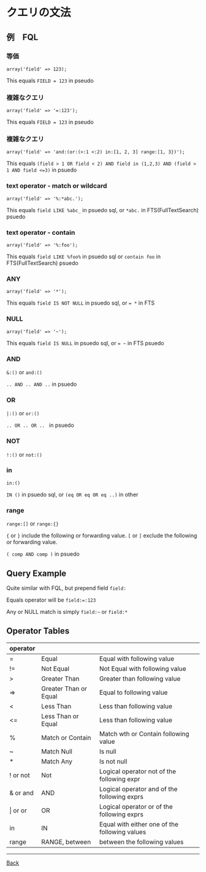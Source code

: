 # クエリの文法

## 例　FQL 

### 等価

`array('field' => 123);`

This equals `FIELD = 123` in pseudo

### 複雑なクエリ
`array('field' => '=:123');`

This equals `FIELD = 123` in pseudo

### 複雑なクエリ
`array('field' => 'and:(or:(>:1 <:2) in:[1, 2, 3] range:[1, 3})');`

This equals `(field > 1 OR field < 2) AND field in (1,2,3) AND (field > 1 AND field <=3)` in psuedo

### text operator - match or wildcard
`array('field' => '%:*abc.');`

This equals `field LIKE %abc_` in  psuedo sql, or `*abc.` in FTS(FullTextSearch) psuedo

### text operator - contain
`array('field' => '%:foo');`

This equals `field LIKE %foo%` in psuedo sql  or `contain foo` in FTS(FullTextSearch) psuedo

### ANY
`array('field' => '*');` 

This equals `field IS NOT NULL` in psuedo sql, or `= *` in FTS

### NULL
`array('field' => '~');`

This equals `field IS NULL` in psuedo sql, or `= ~` in FTS psuedo


### AND 
`&:()` or `and:()`

`.. AND .. AND ..` in psuedo

### OR
`|:()` or `or:()`

`.. OR .. OR .. ` in psuedo

### NOT
`!:()` or `not:()`

### in 
`in:()`

`IN ()` in psuedo sql, or `(eq OR eq OR eq ..)` in other

### range
`range:[]` or `range:{}`

`{` or `}` include the following or forwarding value.
`[` or `]` exclude the following or forwarding value.

`( comp AND comp )` in psuedo

## Query Example

Quite similar with FQL, but prepend field `field:`

Equals operator will be `field:=:123`

Any or NULL match is simply `field:~` or `field:*`


## Operator Tables

| operator                  |                           |                                                      |
|:------------------------- |:------------------------- |:---------------------------------------------------- |
| =                         | Equal                     | Equal with following value                           |
| !=                        | Not Equal                 | Not Equal with following value                       |
| >                         | Greater Than              | Greater than following value                         |
| =>                        | Greater Than or Equal     | Equal to following value                             |
| <                         | Less Than                 | Less than following value                            |
| <=                        | Less Than or Equal        | Less than following value                            |
| %                         | Match or Contain          | Match wth or Contain following value                 |
| ~                         | Match Null                | Is null                                              |
| *                         | Match Any                 | Is not null                                          |
| ! or not                  | Not                       | Logical operator not of the following expr           |
| & or and                  | AND                       | Logical operator and of the following exprs          |
| \| or or                  | OR                        | Logical operator or of the following exprs           |
| in                        | IN                        | Equal with either one of the following values        |
| range                     | RANGE, between            | between the following values                         |



--------

[Back](./index.md)